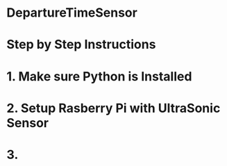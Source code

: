 # DepartureTimeSensor
# Step by Step Instructions
# 1. Make sure Python is Installed
# 2. Setup Rasberry Pi with UltraSonic Sensor
# 3.
